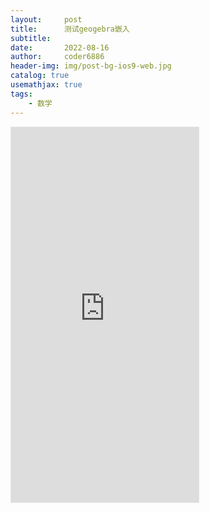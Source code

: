 ```yaml
---
layout:     post
title:      测试geogebra嵌入
subtitle:   
date:       2022-08-16
author:     coder6886
header-img: img/post-bg-ios9-web.jpg
catalog: true
usemathjax: true
tags:
    - 数学
---
```


<iframe scrolling="no" src="https://www.geogebra.org/material/iframe/id/y9xxvqpj/width/875/height/562/border/888888/smb/false/stb/false/stbh/false/ai/false/asb/false/sri/true/rc/false/ld/true/sdz/true/ctl/false" width="device-width" height="600"  style="border: 1px solid #e4e4e4;border-radius: 0px;" frameborder="0"></iframe>